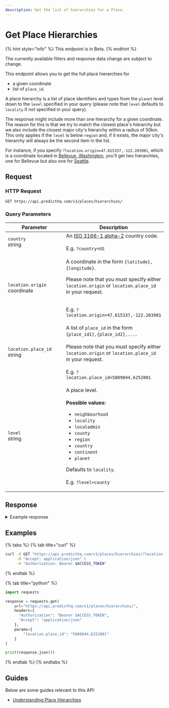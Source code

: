 ```yaml
---
description: Get the list of hierarchies for a Place.
---
```


# Get Place Hierarchies

{% hint style="info" %}
This endpoint is in Beta.
{% endhint %}

The currently available filters and response data change are subject to change.

This endpoint allows you to get the full place hierarchies for

* a given coordinate
* list of `place_id`.

A place hierarchy is a list of place identifiers and types from the `planet` level down to the `level` specified in your query (please note that `level` defaults to `locality` if not specified in your query).

The response might include more than one hierarchy for a given coordinate. The reason for this is that we try to match the closest place's hierarchy but we also include the closest major city's hierarchy within a radius of 50km. This only applies if the `level` is below `region` and, if it exists, the major city's hierarchy will always be the second item in the list.

For instance, if you specify `?location.origin=47.615337,-122.203981`, which is a coordinate located in [Bellevue, Washington](https://en.wikipedia.org/wiki/Bellevue,\_Washington), you'll get two hierarchies, one for Bellevue but also one for [Seattle](https://en.wikipedia.org/wiki/Seattle).

## Request

### HTTP Request

```http
GET https://api.predicthq.com/v1/places/hierarchies/
```

### Query Parameters

<table><thead><tr><th width="227">Parameter</th><th>Description</th></tr></thead><tbody><tr><td><code>country</code><br>string</td><td>An <a href="https://en.wikipedia.org/wiki/ISO_3166-1_alpha-2">ISO 3166-1 alpha-2</a> country code.<br><br>E.g. <code>?country=US</code></td></tr><tr><td><code>location.origin</code><br>coordinate</td><td><p>A coordinate in the form <code>{latitude},{longitude}</code>.<br></p><p>Please note that you must specify either <code>location.origin</code> or <code>location.place_id</code> in your request.</p><p><br>E.g. <code>?location.origin=47.615337,-122.203981</code></p></td></tr><tr><td><code>location.place_id</code><br>string</td><td>A list of <code>place_id</code> in the form <code>{place_id1},{place_id2},...</code>.<br><br>Please note that you must specify either <code>location.origin</code> or <code>location.place_id</code> in your request.<br><br>E.g. <code>?location.place_id=5809844,6252001</code></td></tr><tr><td><code>level</code><br>string</td><td><p>A place level.<br><br><strong>Possible values:</strong></p><ul><li><code>neighbourhood</code></li><li><code>locality</code></li><li><code>localadmin</code></li><li><code>county</code></li><li><code>region</code></li><li><code>country</code></li><li><code>continent</code></li><li><code>planet</code></li></ul><p>Defaults to <code>locality</code>.<br><br>E.g. <code>?level=county</code></p></td></tr></tbody></table>

## Response

<details>

<summary>Example response</summary>

Below is an example response:

```json
{
    "place_hierarchies": [
        [
            {
                "type": "planet",
                "place_id": "6295630"
            },
            {
                "type": "continent",
                "place_id": "6255149"
            },
            {
                "type": "country",
                "place_id": "6252001"
            },
            {
                "type": "region",
                "place_id": "5815135"
            },
            {
                "type": "county",
                "place_id": "5799783"
            },
            {
                "type": "locality",
                "place_id": "5786882"
            }
        ],
        [
            {
                "type": "planet",
                "place_id": "6295630"
            },
            {
                "type": "continent",
                "place_id": "6255149"
            },
            {
                "type": "country",
                "place_id": "6252001"
            },
            {
                "type": "region",
                "place_id": "5815135"
            },
            {
                "type": "county",
                "place_id": "5799783"
            },
            {
                "type": "locality",
                "place_id": "5809844"
            }
        ]
    ]
}
```

</details>

## Examples

{% tabs %}
{% tab title="curl" %}
```bash
curl -X GET "https://api.predicthq.com/v1/places/hierarchies/?location.origin=47.615337,-122.203981" \
     -H "Accept: application/json" \
     -H "Authorization: Bearer $ACCESS_TOKEN"
```
{% endtab %}

{% tab title="python" %}
```python
import requests

response = requests.get(
    url="https://api.predicthq.com/v1/places/hierarchies/",
    headers={
      "Authorization": "Bearer $ACCESS_TOKEN",
      "Accept": "application/json"
    },
    params={
        "location.place_id": "5809844,6252001"
    }
)

print(response.json())
```
{% endtab %}
{% endtabs %}

## Guides

Below are some guides relevant to this API:

* [Understanding Place Hierarchies](../../getting-started/guides/geolocation-guides/understanding-place-hierarchies.md)
